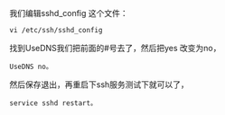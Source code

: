 我们编辑sshd_config 这个文件：  
```
vi /etc/ssh/sshd_config
```
找到UseDNS我们把前面的#号去了，然后把yes 改变为no，
```  
UseDNS no。
```
然后保存退出，再重启下ssh服务测试下就可以了，
```
service sshd restart。
```
